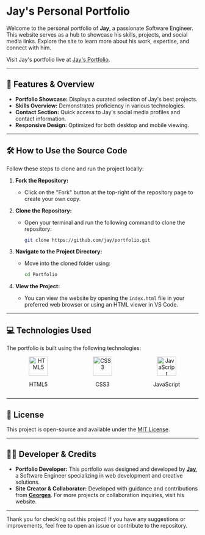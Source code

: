 # Jay's Personal Portfolio

Welcome to the personal portfolio of **Jay**, a passionate Software Engineer. This website serves as a hub to showcase his skills, projects, and social media links. Explore the site to learn more about his work, expertise, and connect with him.

Visit Jay's portfolio live at [Jay's Portfolio](https://jayportfolio.com).

---

## 🚀 Features & Overview

- **Portfolio Showcase:** Displays a curated selection of Jay's best projects.
- **Skills Overview:** Demonstrates proficiency in various technologies.
- **Contact Section:** Quick access to Jay's social media profiles and contact information.
- **Responsive Design:** Optimized for both desktop and mobile viewing.

---

## 🛠️ How to Use the Source Code

Follow these steps to clone and run the project locally:

1. **Fork the Repository:**
   - Click on the "Fork" button at the top-right of the repository page to create your own copy.
2. **Clone the Repository:**

   - Open your terminal and run the following command to clone the repository:

     ```bash
     git clone https://github.com/jay/portfolio.git

     ```

3. **Navigate to the Project Directory:**

   - Move into the cloned folder using:

     ```bash
     cd Portfolio

     ```

4. **View the Project:**
   - You can view the website by opening the `index.html` file in your preferred web browser or using an HTML viewer in VS Code.

---

## 💻 Technologies Used

The portfolio is built using the following technologies:

<div style="display: flex; justify-content: space-around; align-items: center; text-align: center;">
  <div style="flex: 1;">
    <img src="https://upload.wikimedia.org/wikipedia/commons/thumb/6/61/HTML5_logo_and_wordmark.svg/1024px-HTML5_logo_and_wordmark.svg.png" alt="HTML5" style="width: 50px; height: 50px; display: block; margin: 0 auto;">
    <p>HTML5</p>
  </div>
  
  <div style="flex: 1;">
    <img src="https://img.freepik.com/free-icon/css_318-698167.jpg" alt="CSS3" style="width: 50px; height: 50px; display: block; margin: 0 auto;">
    <p>CSS3</p>
  </div>
  
  <div style="flex: 1;">
    <img src="https://techvccloud.mediacdn.vn/2018/11/23/js-15429579443112042672363-crop-1542957949936317424252.png" alt="JavaScript" style="width: 50px; height: 50px; display: block; margin: 0 auto;">
    <p>JavaScript</p>
  </div>
</div>

---

## 📄 License

This project is open-source and available under the [MIT License](LICENSE).

---

## 👨‍💻 Developer & Credits

- **Portfolio Developer:** This portfolio was designed and developed by **[Jay](https://jayportfolio.com)**, a Software Engineer specializing in web development and creative solutions.
- **Site Creator & Collaborator:** Developed with guidance and contributions from **[Georges](https://georgeswebsite.com)**. For more projects or collaboration inquiries, visit his website.

---

Thank you for checking out this project! If you have any suggestions or improvements, feel free to open an issue or contribute to the repository.
